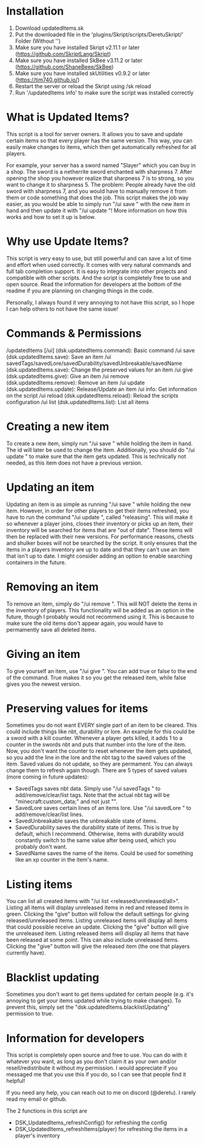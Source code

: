 
# Installation

1. Download updatedItems.sk
2. Put the downloaded file in the 'plugins/Skript/scripts/DeretuSkript/' Folder (Without '')
3. Make sure you have installed Skript v2.11.1 or later (https://github.com/SkriptLang/Skript)
4. Make sure you have installed SkBee v3.11.2 or later (https://github.com/ShaneBeee/SkBee)
5. Make sure you have installed skUtilities v0.9.2 or later (https://tim740.github.io/)
6. Restart the server or reload the Skript using /sk reload
7. Run '/updatedItems info' to make sure the script was installed correctly


# What is Updated Items?

This script is a tool for server owners. It allows you to save and update certain items so that every player has the same version. This way, you can easily make changes to items, which then get automatically refreshed for all players.

For example, your server has a sword named "Slayer" which you can buy in a shop. The sword is a netherrite sword enchanted with sharpness 7.
After opening the shop you however realize that sharpness 7 is to strong, so you want to change it to sharpness 5. The problem: People already have the old sword with sharpness 7, and you would have to manually remove it from them or code something that does the job.
This script makes the job way easier, as you would be able to simply run "/ui save <id>" with the new item in hand and then update it with "/ui update <id>"!
More information on how this works and how to set it up is below.


# Why use Update Items?

This script is very easy to use, but still powerful and can save a lot of time and effort when used correctly.
It comes with very natural commands and full tab completion support.
It is easy to integrate into other projects and compatible with other scripts.
And the script is completely free to use and open source. Read the information for developers at the bottom of the readme if you are planning on changing things in the code.

Personally, I always found it very annoying to not have this script, so I hope I can help others to not have the same issue!


# Commands & Permissions

/updatedItems [/ui] (dsk.updatedItems.command): Basic command
/ui save (dsk.updatedItems.save): Save an item
/ui savedTags/savedLore/savedDurability/savedUnbreakable/savedName (dsk.updatedItems.save): Change the preserved values for an item
/ui give (dsk.updatedItems.give): Give an item
/ui remove (dsk.updatedItems.remove): Remove an item
/ui update (dsk.updatedItems.update): Release/Update an item
/ui info: Get information on the script
/ui reload (dsk.updatedItems.reload): Reload the scripts configuration
/ui list (dsk.updatedItems.list): List all items


# Creating a new item

To create a new item, simply run "/ui save <id>" while holding the item in hand. The id will later be used to change the item.
Additionally, you should do "/ui update <id>" to make sure that the item gets updated. This is technically not needed, as this item does not have a previous version.


# Updating an item

Updating an item is as simple as running "/ui save <id>" while holding the new item.
However, in order for other players to get their items refreshed, you have to run the command "/ui update <id>", called "releasing". This will make it so whenever a player joins, closes their inventory or picks up an item, their inventory will be searched for items that are "out of date". These items will then be replaced with their new versions.
For performance reasons, chests and shulker boxes will not be searched by the script. It only ensures that the items in a players inventory are up to date and that they can't use an item that isn't up to date. I might consider adding an option to enable searching containers in the future.


# Removing an item

To remove an item, simply do "/ui remove <id>". This will NOT delete the items in the inventory of players.
This functionality will be added as an option in the future, though I probably would not recommend using it. This is because to make sure the old items don't appear again, you would have to permamently save all deleted items.


# Giving an item

To give yourself an item, use "/ui give <id>". You can add true or false to the end of the command. True makes it so you get the released item, while false gives you the newest version.


# Preserving values for items

Sometimes you do not want EVERY single part of an item to be cleared. This could include things like nbt, durability or lore.
An example for this could be a sword with a kill counter. Whenever a player gets killed, it adds 1 to a counter in the swords nbt and puts that number into the lore of the item. Now, you don't want the counter to reset whenever the item gets updated, so you add the line in the lore and the nbt tag to the saved values of the item.
Saved values do not update, so they are permament. You can always change them to refresh again though.
There are 5 types of saved values (more coming in future updates):
 - SavedTags saves nbt data. Simply use "/ui savedTags <id> <action>" to add/remove/clear/list tags. Note that the actual nbt tag will be "minecraft:custom_data;<your tag>" and not just "<your tag>".
 - SavedLore saves certain lines of an items lore. Use "/ui savedLore <id> <action>" to add/remove/clear/list lines.
 - SavedUnbreakable saves the unbreakable state of items.
 - SavedDurability saves the durability state of items. This is true by default, which I recommend. Otherwise, items with durability would constantly switch to the same value after being used, which you probably don't want.
 - SavedName saves the name of the items. Could be used for something like an xp counter in the item's name.


# Listing items

You can list all created items with "/ui list <released/unreleased/all>". 
Listing all items will display unreleased items in red and released items in green. Clicking the "give" button will follow the default settings for giving released/unreleased items.
Listing unreleased items will display all items that could possible receive an update. Clicking the "give" button will give the unreleased item.
Listing released items will display all items that have been released at some point. This can also include unreleased items. Clicking the "give" button will give the released item (the one that players currently have).


# Blacklist updating

Sometimes you don't want to get items updated for certain people (e.g. it's annoying to get your items updated while trying to make changes). To prevent this, simply set the "dsk.updatedItems.blacklistUpdating" permission to true.


# Information for developers

This script is completely open source and free to use. You can do with it whatever you want, as long as you don't claim it as your own and/or resell/redistribute it without my permission.
I would appreciate if you messaged me that you use this if you do, so I can see that people find it helpful!

If you need any help, you can reach out to me on discord (@deretu). I rarely read my email or github.

The 2 functions in this script are
 - DSK_UpdatedItems_refreshConfig() for refreshing the config
 - DSK_UpdatedItems_refreshItems(player) for refreshing the items in a player's inventory